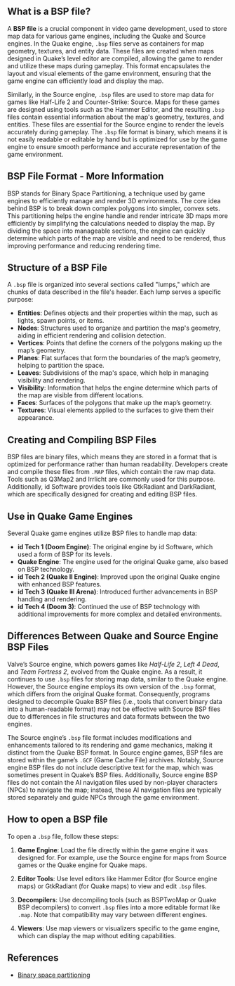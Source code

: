 ## What is a BSP file?

A **BSP file** is a crucial component in video game development, used to store map data for various game engines, including the Quake and Source engines. In the Quake engine, `.bsp` files serve as containers for map geometry, textures, and entity data. These files are created when maps designed in Quake’s level editor are compiled, allowing the game to render and utilize these maps during gameplay. This format encapsulates the layout and visual elements of the game environment, ensuring that the game engine can efficiently load and display the map.

Similarly, in the Source engine, `.bsp` files are used to store map data for games like Half-Life 2 and Counter-Strike: Source. Maps for these games are designed using tools such as the Hammer Editor, and the resulting `.bsp` files contain essential information about the map's geometry, textures, and entities. These files are essential for the Source engine to render the levels accurately during gameplay. The `.bsp` file format is binary, which means it is not easily readable or editable by hand but is optimized for use by the game engine to ensure smooth performance and accurate representation of the game environment.

## BSP File Format - More Information

BSP stands for Binary Space Partitioning, a technique used by game engines to efficiently manage and render 3D environments. The core idea behind BSP is to break down complex polygons into simpler, convex sets. This partitioning helps the engine handle and render intricate 3D maps more efficiently by simplifying the calculations needed to display the map. By dividing the space into manageable sections, the engine can quickly determine which parts of the map are visible and need to be rendered, thus improving performance and reducing rendering time.

## Structure of a BSP File

A `.bsp` file is organized into several sections called "lumps," which are chunks of data described in the file's header. Each lump serves a specific purpose:

-   **Entities**: Defines objects and their properties within the map, such as lights, spawn points, or items.
-   **Nodes**: Structures used to organize and partition the map's geometry, aiding in efficient rendering and collision detection.
-   **Vertices**: Points that define the corners of the polygons making up the map’s geometry.
-   **Planes**: Flat surfaces that form the boundaries of the map’s geometry, helping to partition the space.
-   **Leaves**: Subdivisions of the map's space, which help in managing visibility and rendering.
-   **Visibility**: Information that helps the engine determine which parts of the map are visible from different locations.
-   **Faces**: Surfaces of the polygons that make up the map’s geometry.
-   **Textures**: Visual elements applied to the surfaces to give them their appearance.


## Creating and Compiling BSP Files

BSP files are binary files, which means they are stored in a format that is optimized for performance rather than human readability. Developers create and compile these files from `.MAP` files, which contain the raw map data. Tools such as Q3Map2 and Irrlicht are commonly used for this purpose. Additionally, id Software provides tools like GtkRadiant and DarkRadiant, which are specifically designed for creating and editing BSP files.

## Use in Quake Game Engines

Several Quake game engines utilize BSP files to handle map data:

-   **id Tech 1 (Doom Engine)**: The original engine by id Software, which used a form of BSP for its levels.
-   **Quake Engine**: The engine used for the original Quake game, also based on BSP technology.
-   **id Tech 2 (Quake II Engine)**: Improved upon the original Quake engine with enhanced BSP features.
-   **id Tech 3 (Quake III Arena)**: Introduced further advancements in BSP handling and rendering.
-   **id Tech 4 (Doom 3)**: Continued the use of BSP technology with additional improvements for more complex and detailed environments.

## Differences Between Quake and Source Engine BSP Files

Valve’s Source engine, which powers games like _Half-Life 2_, _Left 4 Dead_, and _Team Fortress 2_, evolved from the Quake engine. As a result, it continues to use `.bsp` files for storing map data, similar to the Quake engine. However, the Source engine employs its own version of the `.bsp` format, which differs from the original Quake format. Consequently, programs designed to decompile Quake BSP files (i.e., tools that convert binary data into a human-readable format) may not be effective with Source BSP files due to differences in file structures and data formats between the two engines.

The Source engine’s `.bsp` file format includes modifications and enhancements tailored to its rendering and game mechanics, making it distinct from the Quake BSP format. In Source engine games, BSP files are stored within the game’s `.GCF` (Game Cache File) archives. Notably, Source engine BSP files do not include descriptive text for the map, which was sometimes present in Quake’s BSP files. Additionally, Source engine BSP files do not contain the AI navigation files used by non-player characters (NPCs) to navigate the map; instead, these AI navigation files are typically stored separately and guide NPCs through the game environment.

## How to open a BSP file

To open a `.bsp` file, follow these steps:

1.  **Game Engine**: Load the file directly within the game engine it was designed for. For example, use the Source engine for maps from Source games or the Quake engine for Quake maps.
    
2.  **Editor Tools**: Use level editors like Hammer Editor (for Source engine maps) or GtkRadiant (for Quake maps) to view and edit `.bsp` files.
    
3.  **Decompilers**: Use decompiling tools (such as BSPTwoMap or Quake BSP decompilers) to convert `.bsp` files into a more editable format like `.map`. Note that compatibility may vary between different engines.
    
4.  **Viewers**: Use map viewers or visualizers specific to the game engine, which can display the map without editing capabilities.

## References
* [Binary space partitioning](https://en.wikipedia.org/wiki/Binary_space_partitioning)

